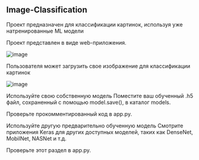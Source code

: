 ## Image-Classification
Проект предназначен для классификации картинок, используя уже натренированные ML модели

Проект представлен в виде web-приложения.


![image](https://github.com/Committed-Soriti/Image-Classification/assets/128974407/7d58a493-4f02-43f3-9e7c-697b7c601c78)

Пользователя может загрузить свое изображение для классификации картинок

![image](https://github.com/Committed-Soriti/Image-Classification/assets/128974407/bb5f674b-e112-4a02-906e-778b27671d86)


Используйте свою собственную модель
Поместите ваш обученный .h5 файл, сохраненный с помощью model.save(), в каталог models.

Проверьте прокомментированный код в app.py.

Используйте другую предварительно обученную модель
Смотрите приложения Keras для других доступных моделей, таких как DenseNet, MobilNet, NASNet и т.д.

Проверьте этот раздел в app.py.

